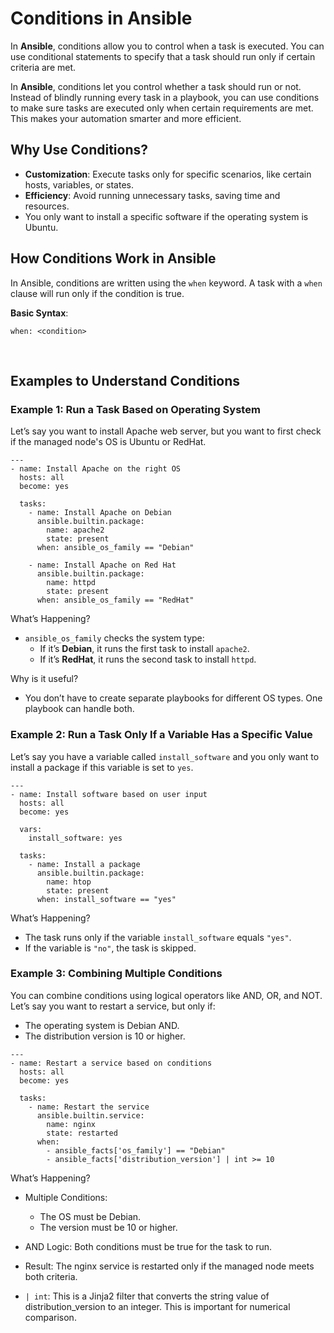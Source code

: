 # Conditions in Ansible

In **Ansible**, conditions allow you to control when a task is executed. You can use conditional statements to specify that a task should run only if certain criteria are met.

In **Ansible**, conditions let you control whether a task should run or not. Instead of blindly running every task in a playbook, you can use conditions to make sure tasks are executed only when certain requirements are met. This makes your automation smarter and more efficient.

## Why Use Conditions?

- **Customization**: Execute tasks only for specific scenarios, like certain hosts, variables, or states.
- **Efficiency**: Avoid running unnecessary tasks, saving time and resources.
- You only want to install a specific software if the operating system is Ubuntu.

## How Conditions Work in Ansible

In Ansible, conditions are written using the ```when``` keyword. A task with a ```when``` clause will run only if the condition is true.

**Basic Syntax**:

```
when: <condition>
```

<br>

## Examples to Understand Conditions

### Example 1: Run a Task Based on Operating System

Let’s say you want to install Apache web server, but you want to first check if the managed node's OS is Ubuntu or RedHat.

```
---
- name: Install Apache on the right OS
  hosts: all
  become: yes

  tasks:
    - name: Install Apache on Debian
      ansible.builtin.package:
        name: apache2
        state: present
      when: ansible_os_family == "Debian"

    - name: Install Apache on Red Hat
      ansible.builtin.package:
        name: httpd
        state: present
      when: ansible_os_family == "RedHat"
```

What’s Happening?
- ```ansible_os_family``` checks the system type:
  - If it’s **Debian**, it runs the first task to install ```apache2```.
  - If it’s **RedHat**, it runs the second task to install ```httpd```.

Why is it useful?
- You don’t have to create separate playbooks for different OS types. One playbook can handle both.

### Example 2: Run a Task Only If a Variable Has a Specific Value

Let’s say you have a variable called ```install_software``` and you only want to install a package if this variable is set to ```yes```.

```
---
- name: Install software based on user input
  hosts: all
  become: yes

  vars:
    install_software: yes

  tasks:
    - name: Install a package
      ansible.builtin.package:
        name: htop
        state: present
      when: install_software == "yes"
```

What’s Happening?
- The task runs only if the variable ```install_software``` equals ```"yes"```.
- If the variable is ```"no"```, the task is skipped.

### Example 3: Combining Multiple Conditions

You can combine conditions using logical operators like AND, OR, and NOT. Let’s say you want to restart a service, but only if:
- The operating system is Debian AND.
- The distribution version is 10 or higher.

```
---
- name: Restart a service based on conditions
  hosts: all
  become: yes

  tasks:
    - name: Restart the service
      ansible.builtin.service:
        name: nginx
        state: restarted
      when: 
        - ansible_facts['os_family'] == "Debian"
        - ansible_facts['distribution_version'] | int >= 10
```

What’s Happening?
- Multiple Conditions:
  - The OS must be Debian.
  - The version must be 10 or higher.

- AND Logic: Both conditions must be true for the task to run.
- Result: The nginx service is restarted only if the managed node meets both criteria.

- ```| int```: This is a Jinja2 filter that converts the string value of distribution_version to an integer. This is important for numerical comparison.
